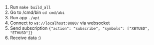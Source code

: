 1) Run `make build_all`
2) Go to /cmd/bin `cd cmd/abi`
3) Run app `./api`
4) Connect to `ws://localhost:8080/` via websocket
5) Send subscription `{"action": "subscribe", "symbols": ["XBTUSD", "ETHUSD"]}`
6) Receive data :)